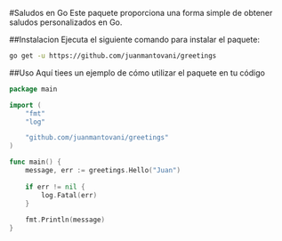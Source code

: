#Saludos en Go
Este paquete proporciona una forma simple de obtener saludos personalizados en Go.

##Instalacion
Ejecuta el siguiente comando para instalar el paquete:
```bash
go get -u https://github.com/juanmantovani/greetings
```

##Uso
Aquí tiees un ejemplo de cómo utilizar el paquete en tu código

```go
package main

import (
	"fmt"
	"log"

	"github.com/juanmantovani/greetings"
)

func main() {
    message, err := greetings.Hello("Juan")
	
    if err != nil {
		log.Fatal(err)
	}
	
    fmt.Println(message)
}

```